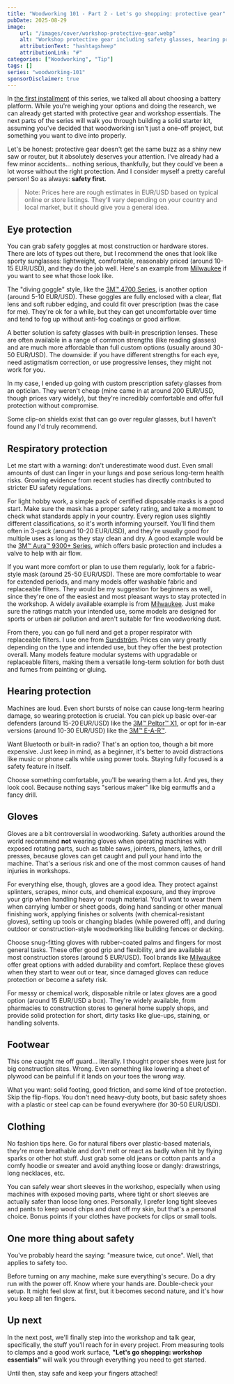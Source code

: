 ```yaml
---
title: "Woodworking 101 - Part 2 - Let's go shopping: protective gear"
pubDate: 2025-08-29
image:
    url: "/images/cover/workshop-protective-gear.webp"
    alt: "Workshop protective gear including safety glasses, hearing protection, and a respirator"
    attributionText: "hashtagsheep"
    attributionLink: "#"
categories: ["Woodworking", "Tip"]
tags: []
series: "woodworking-101"
sponsorDisclaimer: true
---
```


In [the first installment](/blog/woodworking-101-part1) of this series, we talked all about choosing a battery platform. While you're weighing your options and doing the research, we can already get started with protective gear and workshop essentials. The next parts of the series will walk you through building a solid starter kit, assuming you've decided that woodworking isn't just a one-off project, but something you want to dive into properly.

Let's be honest: protective gear doesn't get the same buzz as a shiny new saw or router, but it absolutely deserves your attention. I've already had a few minor accidents... nothing serious, thankfully, but they could've been a lot worse without the right protection. And I consider myself a pretty careful person! So as always: **safety first**.

> Note: Prices here are rough estimates in EUR/USD based on typical online or store listings. They'll vary depending on your country and local market, but it should give you a general idea.

## Eye protection

You can grab safety goggles at most construction or hardware stores. There are lots of types out there, but I recommend the ones that look like sporty sunglasses: lightweight, comfortable, reasonably priced (around 10-15 EUR/USD), and they do the job well. Here's an example from [Milwaukee](https://www.milwaukeetool.eu/en-eu/safety-glasses/safety-glasses/?variant=497199) if you want to see what those look like.

The "diving goggle" style, like the [3M™ 4700 Series](https://www.3m.co.uk/3M/en_GB/p/d/b00040546/), is another option (around 5-10 EUR/USD). These goggles are fully enclosed with a clear, flat lens and soft rubber edging, and could fit over prescription (was the case for me). They're ok for a while, but they can get uncomfortable over time and tend to fog up without anti-fog coatings or good airflow.

A better solution is safety glasses with built-in prescription lenses. These are often available in a range of common strengths (like reading glasses) and are much more affordable than full custom options (usually around 30-50 EUR/USD). The downside: if you have different strengths for each eye, need astigmatism correction, or use progressive lenses, they might not work for you.

In my case, I ended up going with custom prescription safety glasses from an optician. They weren't cheap (mine came in at around 200 EUR/USD, though prices vary widely), but they're incredibly comfortable and offer full protection without compromise.

Some clip-on shields exist that can go over regular glasses, but I haven't found any I'd truly recommend.

## Respiratory protection

Let me start with a warning: don't underestimate wood dust. Even small amounts of dust can linger in your lungs and pose serious long-term health risks. Growing evidence from recent studies has directly contributed to stricter EU safety regulations.

For light hobby work, a simple pack of certified disposable masks is a good start. Make sure the mask has a proper safety rating, and take a moment to check what standards apply in your country. Every region uses slightly different classifications, so it's worth informing yourself. You'll find them often in 3-pack (around 10-20 EUR/USD), and they're usually good for multiple uses as long as they stay clean and dry. A good example would be the [3M™ Aura™ 9300+ Series](https://www.3m.co.uk/3M/en_GB/p/d/b00037958/), which offers basic protection and includes a valve to help with air flow.

If you want more comfort or plan to use them regularly, look for a fabric-style mask (around 25-50 EUR/USD). These are more comfortable to wear for extended periods, and many models offer washable fabric and replaceable filters. They would be my suggestion for beginners as well, since they're one of the easiest and most pleasant ways to stay protected in the workshop. A widely available example is from [Milwaukee](https://www.milwaukeetool.eu/en-eu/performance-face-covering/performance-face-covering/). Just make sure the ratings match your intended use, some models are designed for sports or urban air pollution and aren't suitable for fine woodworking dust.

From there, you can go full nerd and get a proper respirator with replaceable filters. I use one from [Sundström](https://srsafety.com/en/product/sr-900-s-2). Prices can vary greatly depending on the type and intended use, but they offer the best protection overall. Many models feature modular systems with upgradable or replaceable filters, making them a versatile long-term solution for both dust and fumes from painting or gluing.

## Hearing protection

Machines are loud. Even short bursts of noise can cause long-term hearing damage, so wearing protection is crucial. You can pick up basic over‑ear defenders (around 15-20 EUR/USD) like the [3M™ Peltor™ X1](https://www.3m.co.uk/3M/en_GB/p/d/b00037377/), or opt for in-ear versions (around 10-30 EUR/USD) like the [3M™ E-A-R™](https://www.3m.co.uk/3M/en_GB/p/d/b00037716/).

Want Bluetooth or built-in radio? That's an option too, though a bit more expensive. Just keep in mind, as a beginner, it's better to avoid distractions like music or phone calls while using power tools. Staying fully focused is a safety feature in itself.

Choose something comfortable, you'll be wearing them a lot. And yes, they look cool. Because nothing says "serious maker" like big earmuffs and a fancy drill.

## Gloves

Gloves are a bit controversial in woodworking. Safety authorities around the world recommend **not** wearing gloves when operating machines with exposed rotating parts, such as table saws, jointers, planers, lathes, or drill presses, because gloves can get caught and pull your hand into the machine. That's a serious risk and one of the most common causes of hand injuries in workshops.

For everything else, though, gloves are a good idea. They protect against splinters, scrapes, minor cuts, and chemical exposure, and they improve your grip when handling heavy or rough material. You'll want to wear them when carrying lumber or sheet goods, doing hand sanding or other manual finishing work, applying finishes or solvents (with chemical-resistant gloves), setting up tools or changing blades (while powered off), and during outdoor or construction-style woodworking like building fences or decking.

Choose snug-fitting gloves with rubber-coated palms and fingers for most general tasks. These offer good grip and flexibility, and are available at most construction stores (around 5 EUR/USD). Tool brands like [Milwaukee](https://www.milwaukeetool.eu/en-eu/cut-a-gloves/cut-a-gloves/) offer great options with added durability and comfort. Replace these gloves when they start to wear out or tear, since damaged gloves can reduce protection or become a safety risk.

For messy or chemical work, disposable nitrile or latex gloves are a good option (around 15 EUR/USD a box). They're widely available, from pharmacies to construction stores to general home supply shops, and provide solid protection for short, dirty tasks like glue-ups, staining, or handling solvents.

## Footwear

This one caught me off guard... literally. I thought proper shoes were just for big construction sites. Wrong. Even something like lowering a sheet of plywood can be painful if it lands on your toes the wrong way.

What you want: solid footing, good friction, and some kind of toe protection. Skip the flip-flops. You don't need heavy-duty boots, but basic safety shoes with a plastic or steel cap can be found everywhere (for 30-50 EUR/USD).

## Clothing

No fashion tips here. Go for natural fibers over plastic-based materials, they're more breathable and don't melt or react as badly when hit by flying sparks or other hot stuff. Just grab some old jeans or cotton pants and a comfy hoodie or sweater and avoid anything loose or dangly: drawstrings, long necklaces, etc.

You can safely wear short sleeves in the workshop, especially when using machines with exposed moving parts, where tight or short sleeves are actually safer than loose long ones. Personally, I prefer long tight sleeves and pants to keep wood chips and dust off my skin, but that's a personal choice. Bonus points if your clothes have pockets for clips or small tools.

## One more thing about safety

You've probably heard the saying: "measure twice, cut once". Well, that applies to safety too.

Before turning on any machine, make sure everything's secure. Do a dry run with the power off. Know where your hands are. Double-check your setup. It might feel slow at first, but it becomes second nature, and it's how you keep all ten fingers.

## Up next

In the next post, we'll finally step into the workshop and talk gear, specifically, the stuff you'll reach for in every project. From measuring tools to clamps and a good work surface, **"Let's go shopping: workshop essentials"** will walk you through everything you need to get started.

Until then, stay safe and keep your fingers attached!
